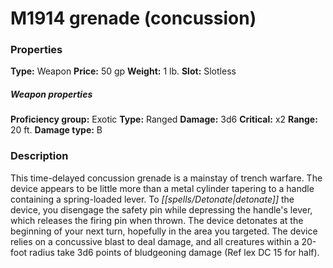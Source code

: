 ﻿---
Title: "M1914 grenade (concussion)"
Type: "Weapon"
Price: "50 gp"
Weight: "1 lb."
Slot: "Slotless"
Proficiency group: "Exotic"
Weapon properties Type: "Ranged"
Damage: "3d6"
Critical: "x2"
Range: "20 ft."
Damage type: "B"
Description: |
  "This time-delayed concussion grenade is a mainstay of trench warfare. The device appears to be little more than a metal cylinder tapering to a handle containing a spring-loaded lever. To detonate the device, you disengage the safety pin while depressing the handle's lever, which releases the firing pin when thrown. The device detonates at the beginning of your next turn, hopefully in the area you targeted. The device relies on a concussive blast to deal damage, and all creatures within a 20-foot radius take 3d6 points of bludgeoning damage (Ref lex DC 15 for half)."
Sources: "['Pathfinder #71: Rasputin Must Die!']"
---

# M1914 grenade (concussion)

### Properties

**Type:** Weapon **Price:** 50 gp **Weight:** 1 lb. **Slot:** Slotless

##### Weapon properties

**Proficiency group:** Exotic **Type:** Ranged **Damage:** 3d6 **Critical:** x2 **Range:** 20 ft. **Damage type:** B

### Description

This time-delayed concussion grenade is a mainstay of trench warfare. The device appears to be little more than a metal cylinder tapering to a handle containing a spring-loaded lever. To _[[spells/Detonate|detonate]]_ the device, you disengage the safety pin while depressing the handle's lever, which releases the firing pin when thrown. The device detonates at the beginning of your next turn, hopefully in the area you targeted. The device relies on a concussive blast to deal damage, and all creatures within a 20-foot radius take 3d6 points of bludgeoning damage (Ref lex DC 15 for half).

